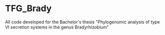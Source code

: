 # TFG_Brady
All code developed for the Bachelor's thesis "Phylogenomic analysis of type VI secretion systems in the genus Bradyrhizobium"
